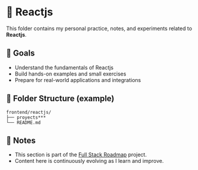 # 📘 Reactjs

This folder contains my personal practice, notes, and experiments related to **Reactjs**.

## 🧠 Goals

- Understand the fundamentals of Reactjs
- Build hands-on examples and small exercises
- Prepare for real-world applications and integrations

## 📂 Folder Structure (example)

```
frontend/reactjs/
├── proyects***
└── README.md
```

## 📌 Notes

- This section is part of the [Full Stack Roadmap](../..) project.
- Content here is continuously evolving as I learn and improve.

